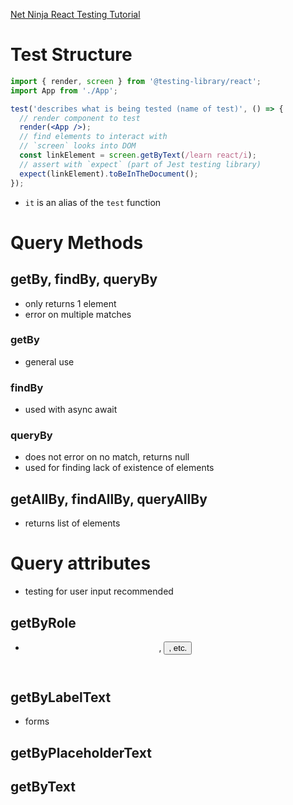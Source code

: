 [Net Ninja React Testing Tutorial](https://github.com/harblaith7/React-Testing-Library-Net-Ninja)

# Test Structure

```jsx
import { render, screen } from '@testing-library/react';
import App from './App';

test('describes what is being tested (name of test)', () => {
  // render component to test
  render(<App />);
  // find elements to interact with
  // `screen` looks into DOM
  const linkElement = screen.getByText(/learn react/i);
  // assert with `expect` (part of Jest testing library)
  expect(linkElement).toBeInTheDocument();
});
```

- `it` is an alias of the `test` function

# Query Methods

## getBy, findBy, queryBy
- only returns 1 element
- error on multiple matches

### getBy
- general use

### findBy
- used with async await

### queryBy
- does not error on no match, returns null
- used for finding lack of existence of elements

## getAllBy, findAllBy, queryAllBy
- returns list of elements

# Query attributes
- testing for user input recommended

## getByRole
- <header>, <button>, etc.

## getByLabelText
- forms
## getByPlaceholderText
## getByText
